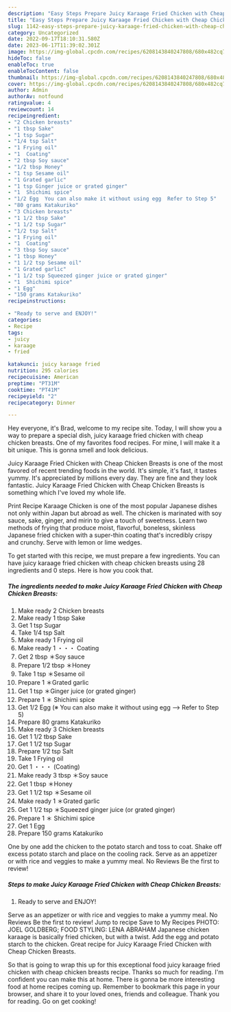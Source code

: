 ```yaml
---
description: "Easy Steps Prepare Juicy Karaage Fried Chicken with Cheap Chicken Breasts yang Delicious"
title: "Easy Steps Prepare Juicy Karaage Fried Chicken with Cheap Chicken Breasts yang Delicious"
slug: 1142-easy-steps-prepare-juicy-karaage-fried-chicken-with-cheap-chicken-breasts-yang-delicious
category: Uncategorized
date: 2022-09-17T18:10:31.580Z
date: 2023-06-17T11:39:02.301Z
image: https://img-global.cpcdn.com/recipes/6208143840247808/680x482cq70/juicy-karaage-fried-chicken-with-cheap-chicken-breasts-recipe-main-photo.jpg
hideToc: false
enableToc: true
enableTocContent: false
thumbnail: https://img-global.cpcdn.com/recipes/6208143840247808/680x482cq70/juicy-karaage-fried-chicken-with-cheap-chicken-breasts-recipe-main-photo.jpg
cover: https://img-global.cpcdn.com/recipes/6208143840247808/680x482cq70/juicy-karaage-fried-chicken-with-cheap-chicken-breasts-recipe-main-photo.jpg
author: Admin
authorAv: notfound
ratingvalue: 4
reviewcount: 14
recipeingredient:
- "2 Chicken breasts"
- "1 tbsp Sake"
- "1 tsp Sugar"
- "1/4 tsp Salt"
- "1 Frying oil"
- "1  Coating"
- "2 tbsp Soy sauce"
- "1/2 tbsp Honey"
- "1 tsp Sesame oil"
- "1 Grated garlic"
- "1 tsp Ginger juice or grated ginger"
- "1  Shichimi spice"
- "1/2 Egg  You can also make it without using egg  Refer to Step 5"
- "80 grams Katakuriko"
- "3 Chicken breasts"
- "1 1/2 tbsp Sake"
- "1 1/2 tsp Sugar"
- "1/2 tsp Salt"
- "1 Frying oil"
- "1  Coating"
- "3 tbsp Soy sauce"
- "1 tbsp Honey"
- "1 1/2 tsp Sesame oil"
- "1 Grated garlic"
- "1 1/2 tsp Squeezed ginger juice or grated ginger"
- "1  Shichimi spice"
- "1 Egg"
- "150 grams Katakuriko"
recipeinstructions:

- "Ready to serve and ENJOY!"
categories:
- Recipe
tags:
- juicy
- karaage
- fried

katakunci: juicy karaage fried 
nutrition: 295 calories
recipecuisine: American
preptime: "PT31M"
cooktime: "PT41M"
recipeyield: "2"
recipecategory: Dinner

---
```



Hey everyone, it's Brad, welcome to my recipe site. Today, I will show you a way to prepare a special dish, juicy karaage fried chicken with cheap chicken breasts. One of my favorites food recipes. For mine, I will make it a bit unique. This is gonna smell and look delicious.

Juicy Karaage Fried Chicken with Cheap Chicken Breasts is one of the most favored of recent trending foods in the world. It's simple, it's fast, it tastes yummy. It's appreciated by millions every day. They are fine and they look fantastic. Juicy Karaage Fried Chicken with Cheap Chicken Breasts is something which I've loved my whole life.

Print Recipe Karaage Chicken is one of the most popular Japanese dishes not only within Japan but abroad as well. The chicken is marinated with soy sauce, sake, ginger, and mirin to give a touch of sweetness. Learn two methods of frying that produce moist, flavorful, boneless, skinless Japanese fried chicken with a super-thin coating that&#39;s incredibly crispy and crunchy. Serve with lemon or lime wedges.


To get started with this recipe, we must prepare a few ingredients. You can have juicy karaage fried chicken with cheap chicken breasts using 28 ingredients and 0 steps. Here is how you cook that.

<!--inarticleads1-->

##### The ingredients needed to make Juicy Karaage Fried Chicken with Cheap Chicken Breasts:

1. Make ready 2 Chicken breasts
1. Make ready 1 tbsp Sake
1. Get 1 tsp Sugar
1. Take 1/4 tsp Salt
1. Make ready 1 Frying oil
1. Make ready 1 ・・・ Coating
1. Get 2 tbsp ＊Soy sauce
1. Prepare 1/2 tbsp ＊Honey
1. Take 1 tsp ＊Sesame oil
1. Prepare 1 ＊Grated garlic
1. Get 1 tsp ＊Ginger juice (or grated ginger)
1. Prepare 1 ＊ Shichimi spice
1. Get 1/2 Egg (※ You can also make it without using egg --&gt; Refer to Step 5)
1. Prepare 80 grams Katakuriko
1. Make ready 3 Chicken breasts
1. Get 1 1/2 tbsp Sake
1. Get 1 1/2 tsp Sugar
1. Prepare 1/2 tsp Salt
1. Take 1 Frying oil
1. Get 1 ・・・ (Coating)
1. Make ready 3 tbsp ＊Soy sauce
1. Get 1 tbsp ＊Honey
1. Get 1 1/2 tsp ＊Sesame oil
1. Make ready 1 ＊Grated garlic
1. Get 1 1/2 tsp ＊Squeezed ginger juice (or grated ginger)
1. Prepare 1 ＊ Shichimi spice
1. Get 1 Egg
1. Prepare 150 grams Katakuriko


One by one add the chicken to the potato starch and toss to coat. Shake off excess potato starch and place on the cooling rack. Serve as an appetizer or with rice and veggies to make a yummy meal. No Reviews Be the first to review! 

<!--inarticleads2-->

##### Steps to make Juicy Karaage Fried Chicken with Cheap Chicken Breasts:


1. Ready to serve and ENJOY!

Serve as an appetizer or with rice and veggies to make a yummy meal. No Reviews Be the first to review! Jump to recipe Save to My Recipes PHOTO: JOEL GOLDBERG; FOOD STYLING: LENA ABRAHAM Japanese chicken karaage is basically fried chicken, but with a twist. Add the egg and potato starch to the chicken. Great recipe for Juicy Karaage Fried Chicken with Cheap Chicken Breasts. 

So that is going to wrap this up for this exceptional food juicy karaage fried chicken with cheap chicken breasts recipe. Thanks so much for reading. I'm confident you can make this at home. There is gonna be more interesting food at home recipes coming up. Remember to bookmark this page in your browser, and share it to your loved ones, friends and colleague. Thank you for reading. Go on get cooking!
